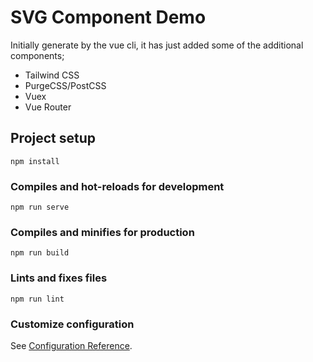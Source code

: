 # SVG Component Demo

Initially generate by the vue cli, it has just added some of the additional components;

* Tailwind CSS 
* PurgeCSS/PostCSS
* Vuex
* Vue Router


## Project setup
```
npm install
```

### Compiles and hot-reloads for development
```
npm run serve
```

### Compiles and minifies for production
```
npm run build
```

### Lints and fixes files
```
npm run lint
```

### Customize configuration
See [Configuration Reference](https://cli.vuejs.org/config/).
